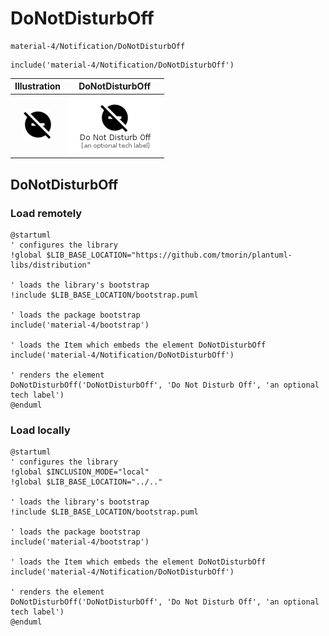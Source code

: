 # DoNotDisturbOff


```text
material-4/Notification/DoNotDisturbOff
```

```text
include('material-4/Notification/DoNotDisturbOff')
```



| Illustration | DoNotDisturbOff |
| :---: | :---: |
| ![illustration for Illustration](../../material-4/Notification/DoNotDisturbOff.png) | ![illustration for DoNotDisturbOff](../../material-4/Notification/DoNotDisturbOff.Local.png) |




## DoNotDisturbOff

### Load remotely
```plantuml
@startuml
' configures the library
!global $LIB_BASE_LOCATION="https://github.com/tmorin/plantuml-libs/distribution"

' loads the library's bootstrap
!include $LIB_BASE_LOCATION/bootstrap.puml

' loads the package bootstrap
include('material-4/bootstrap')

' loads the Item which embeds the element DoNotDisturbOff
include('material-4/Notification/DoNotDisturbOff')

' renders the element
DoNotDisturbOff('DoNotDisturbOff', 'Do Not Disturb Off', 'an optional tech label')
@enduml
```

### Load locally
```plantuml
@startuml
' configures the library
!global $INCLUSION_MODE="local"
!global $LIB_BASE_LOCATION="../.."

' loads the library's bootstrap
!include $LIB_BASE_LOCATION/bootstrap.puml

' loads the package bootstrap
include('material-4/bootstrap')

' loads the Item which embeds the element DoNotDisturbOff
include('material-4/Notification/DoNotDisturbOff')

' renders the element
DoNotDisturbOff('DoNotDisturbOff', 'Do Not Disturb Off', 'an optional tech label')
@enduml
```

